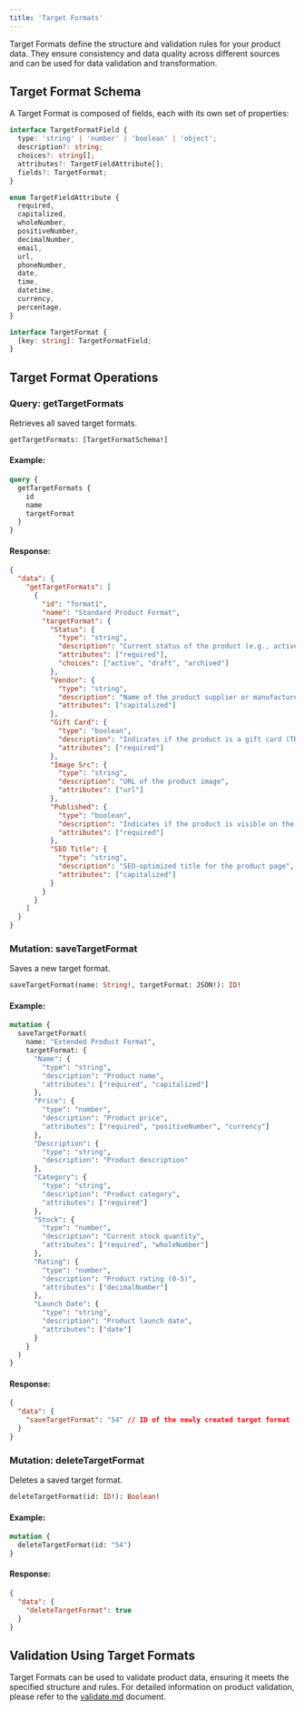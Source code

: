 ```yaml
---
title: 'Target Formats'
---
```


Target Formats define the structure and validation rules for your product data. They ensure consistency and data quality across different sources and can be used for data validation and transformation.

## Target Format Schema

A Target Format is composed of fields, each with its own set of properties:

```typescript
interface TargetFormatField {
  type: 'string' | 'number' | 'boolean' | 'object';
  description?: string;
  choices?: string[];
  attributes?: TargetFieldAttribute[];
  fields?: TargetFormat;
}

enum TargetFieldAttribute {
  required,
  capitalized,
  wholeNumber,
  positiveNumber,
  decimalNumber,
  email,
  url,
  phoneNumber,
  date,
  time,
  datetime,
  currency,
  percentage,
}

interface TargetFormat {
  [key: string]: TargetFormatField;
}
```

## Target Format Operations

### Query: getTargetFormats

Retrieves all saved target formats.

```graphql
getTargetFormats: [TargetFormatSchema!]
```

#### Example:
```graphql
query {
  getTargetFormats {
    id
    name
    targetFormat
  }
}
```

#### Response:
```json
{
  "data": {
    "getTargetFormats": [
      {
        "id": "format1",
        "name": "Standard Product Format",
        "targetFormat": {
          "Status": {
            "type": "string",
            "description": "Current status of the product (e.g., active, draft, archived)",
            "attributes": ["required"],
            "choices": ["active", "draft", "archived"]
          },
          "Vendor": {
            "type": "string",
            "description": "Name of the product supplier or manufacturer",
            "attributes": ["capitalized"]
          },
          "Gift Card": {
            "type": "boolean",
            "description": "Indicates if the product is a gift card (TRUE/FALSE)",
            "attributes": ["required"]
          },
          "Image Src": {
            "type": "string",
            "description": "URL of the product image",
            "attributes": ["url"]
          },
          "Published": {
            "type": "boolean",
            "description": "Indicates if the product is visible on the store (TRUE/FALSE)",
            "attributes": ["required"]
          },
          "SEO Title": {
            "type": "string",
            "description": "SEO-optimized title for the product page",
            "attributes": ["capitalized"]
          }
        }
      }
    ]
  }
}
```

### Mutation: saveTargetFormat

Saves a new target format.

```graphql
saveTargetFormat(name: String!, targetFormat: JSON!): ID!
```

#### Example:
```graphql
mutation {
  saveTargetFormat(
    name: "Extended Product Format",
    targetFormat: {
      "Name": {
        "type": "string",
        "description": "Product name",
        "attributes": ["required", "capitalized"]
      },
      "Price": {
        "type": "number",
        "description": "Product price",
        "attributes": ["required", "positiveNumber", "currency"]
      },
      "Description": {
        "type": "string",
        "description": "Product description"
      },
      "Category": {
        "type": "string",
        "description": "Product category",
        "attributes": ["required"]
      },
      "Stock": {
        "type": "number",
        "description": "Current stock quantity",
        "attributes": ["required", "wholeNumber"]
      },
      "Rating": {
        "type": "number",
        "description": "Product rating (0-5)",
        "attributes": ["decimalNumber"]
      },
      "Launch Date": {
        "type": "string",
        "description": "Product launch date",
        "attributes": ["date"]
      }
    }
  )
}
```

#### Response:
```json
{
  "data": {
    "saveTargetFormat": "54" // ID of the newly created target format
  }
}
```

### Mutation: deleteTargetFormat

Deletes a saved target format.

```graphql
deleteTargetFormat(id: ID!): Boolean!
```

#### Example:
```graphql
mutation {
  deleteTargetFormat(id: "54")
}
```

#### Response:
```json
{
  "data": {
    "deleteTargetFormat": true
  }
}
```

## Validation Using Target Formats

Target Formats can be used to validate product data, ensuring it meets the specified structure and rules. For detailed information on product validation, please refer to the [validate.md](validate.md) document.
